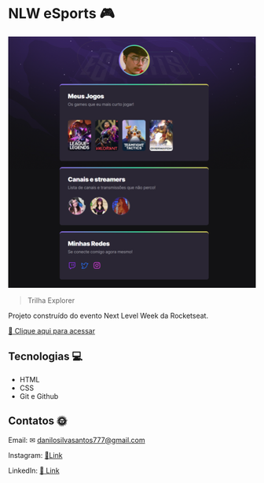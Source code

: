 # NLW eSports 🎮

![preview](./.github/preview1.png)

> Trilha Explorer

Projeto construído do evento Next Level Week da Rocketseat.

[🔗 Clique aqui para acessar](https://httpsdanis.github.io/nlw-esports-explorer/)

## Tecnologias 💻
- HTML
- CSS
- Git e Github

## Contatos 🌞

Email: ✉ danilosilvasantos777@gmail.com

Instagram: [📸Link](https://www.instagram.com/httpsdanis/)

LinkedIn: [🔗 Link](https://www.linkedin.com/in/danilo-silva-santos-8a9b8521b/)

